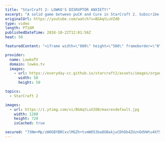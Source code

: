 ```yaml
---
title: "StarCraft 2: LOWKO'S DISRUPTOR ANXIETY!"
excerpt: "A solid game between puCK and Cure in StarCraft 2. Subscribe for more videos: http://lowko.tv/youtube Massive Neural Parasite: https://goo.gl/yX3tHx  Stalkers and Disruptors were the name of the game in Protoss vs Protoss for a long time, however, puCK shows us that with good control that kind of play"
originalUrl: https://youtube.com/watch?v=BGAqtLuVZd0
type: video
length: PT16M
publishedDateTime: 2018-10-22T12:01:56Z
heat: 50

featuredContent: "<iframe width=\"800\" height=\"500\" frameborder=\"0\" src=\"https://www.youtube.com/embed/BGAqtLuVZd0\" allow=\"accelerometer; autoplay; encrypted-media; gyroscope; picture-in-picture\" allowfullscreen></iframe>"

provider:
  name: LowkoTV
  domain: lowko.tv
  images:
    - url: https://everyday-cc.github.io/starcraft2/assets/images/organizations/lowko.tv-50x50.jpg
      width: 50
      height: 50

topics:
  - StarCraft 2

images:
  - url: https://i.ytimg.com/vi/BGAqtLuVZd0/maxresdefault.jpg
    width: 1280
    height: 720
    isCached: true

secured: "73Nm+Mp/zWOGBYBRCxvlMGZh+tvmWO53ba8GNakjuCDhOb4ZUznOdVWtu4Xf5hZJV/v2oLAlIm5ijDeUp1yZPExuu2k0Kgo82SWEvkn1d3g42T2nBEQvbDr1pd2cmJPj2v6QIALJb1ZUp4wu1ah39n5gxqZdAoMmhBGof0b7aC1GNetCdDwckzbzxIbGiOvLWoxSZK+mUciw/3jCaymcm8THlrI9gO6pSuORumTyrxWT7H8dMtKVTJM2W3R+VRld1RrUh0lm2w5X5UasozljTGfyBL0LeTknK8nrVOtyX308EZOO1cqteC5SF6bKNtObBGnIzwWtr9UU4ZwXH7txw1+M02WhQUjwNe22jnsWaoU40RDgcKaO3kVi/KnIzTPdGiHvQj8f7ISar5jmHZObw/ApXflz2N8mUe7nt2diD4U=;TIHB3ghgcstwKSTD2e0CHw=="
---
```


